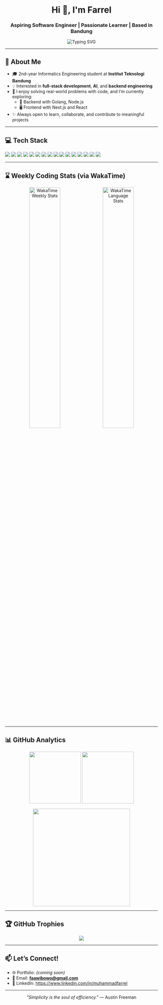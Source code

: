 <h1 align="center">Hi 👋, I'm Farrel</h1>
<h3 align="center">Aspiring Software Engineer | Passionate Learner | Based in Bandung</h3>

<p align="center">
  <img src="https://readme-typing-svg.demolab.com?font=Fira+Code&pause=1500&color=00F7FF&center=true&vCenter=true&width=450&lines=Informatics+Student+at+ITB;Eager+to+learn+more+and+harder;Always+learning+new+things!" alt="Typing SVG" />
</p>

---

## 🧠 About Me

- 🎓 2nd-year Informatics Engineering student at **Institut Teknologi Bandung**
- 💡 Interested in **full-stack development**, **AI**, and **backend engineering**
- 💬 I enjoy solving real-world problems with code, and I’m currently exploring:
  - 🧱 Backend with Golang, Node.js
  - 🖥️ Frontend with Next.js and React
- ✨ Always open to learn, collaborate, and contribute to meaningful projects

---


## 💻 Tech Stack

<p align="left">
  <!-- Core Languages -->
  <img src="https://img.shields.io/badge/C-00599C?style=for-the-badge&logo=c&logoColor=white" />
  <img src="https://img.shields.io/badge/C++-00599C?style=for-the-badge&logo=c%2B%2B&logoColor=white" />
  <img src="https://img.shields.io/badge/Java-ED8B00?style=for-the-badge&logo=java&logoColor=white" />
  <img src="https://img.shields.io/badge/Python-3776AB?style=for-the-badge&logo=python&logoColor=white" />
  <img src="https://img.shields.io/badge/Haskell-5D4F85?style=for-the-badge&logo=haskell&logoColor=white" />

  <!-- Web Technologies -->
  <img src="https://img.shields.io/badge/Next.js-000000?style=for-the-badge&logo=next.js&logoColor=white" />
  <img src="https://img.shields.io/badge/JavaScript-F7DF1E?style=for-the-badge&logo=javascript&logoColor=black" />
  <img src="https://img.shields.io/badge/HTML5-E34F26?style=for-the-badge&logo=html5&logoColor=white" />
  <img src="https://img.shields.io/badge/CSS3-1572B6?style=for-the-badge&logo=css3&logoColor=white" />
  <img src="https://img.shields.io/badge/TailwindCSS-06B6D4?style=for-the-badge&logo=tailwindcss&logoColor=white" />

  <!-- Tools & Platforms -->
  <img src="https://img.shields.io/badge/Git-F05032?style=for-the-badge&logo=git&logoColor=white" />
  <img src="https://img.shields.io/badge/GitHub-181717?style=for-the-badge&logo=github&logoColor=white" />
  <img src="https://img.shields.io/badge/Vercel-000000?style=for-the-badge&logo=vercel&logoColor=white" />
  <img src="https://img.shields.io/badge/Figma-F24E1E?style=for-the-badge&logo=figma&logoColor=white" />

  <!-- Data -->
  <img src="https://img.shields.io/badge/Pandas-150458?style=for-the-badge&logo=pandas&logoColor=white" />
  <img src="https://img.shields.io/badge/SQL-4479A1?style=for-the-badge&logo=mysql&logoColor=white" />
</p>

---

## ⌛ Weekly Coding Stats (via WakaTime)

<p align="center">
  <img src="https://wakatime.com/share/@faawibowo/f40719d1-0858-4865-af6e-c3aecab2e447.svg" alt="WakaTime Weekly Stats" width="45%" height="auto"/>
  &nbsp;&nbsp;
  <img src="https://wakatime.com/share/@faawibowo/56a83371-1a4e-4a5e-b29a-9df7fbb09a2c.svg" alt="WakaTime Language Stats" width="45%" height="auto"/>
</p>

---

## 📊 GitHub Analytics

<p align="center">
  <img src="https://github-readme-stats.vercel.app/api?username=faawibowo&show_icons=true&theme=tokyonight&hide=issues&count_private=true" height="170" />
  <img src="https://github-readme-streak-stats.herokuapp.com/?user=faawibowo&theme=tokyonight" height="170" />
</p>

<p align="center">
  <img src="https://github-readme-stats.vercel.app/api/top-langs/?username=faawibowo&layout=compact&theme=tokyonight" width="320" />
</p>

---

## 🏆 GitHub Trophies

<p align="center">
  <img src="https://github-profile-trophy.vercel.app/?username=faawibowo&theme=gruvbox&column=3&margin-w=15&margin-h=15" />
</p>

---

## 📫 Let’s Connect!

- 🌐 Portfolio: *(coming soon)*  
- 💌 Email: **faawibowo@gmail.com**  
- 💼 LinkedIn: https://www.linkedin.com/in/muhammadfarrel

---

<p align="center">
  <i>"Simplicity is the soul of efficiency."</i> — Austin Freeman
</p>
